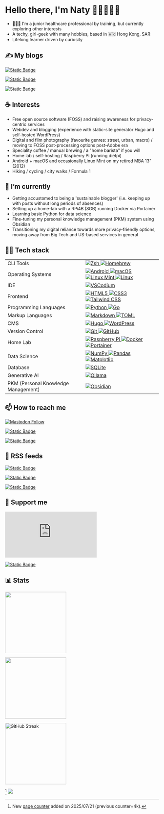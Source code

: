 # Hello there, I'm Naty 👩🏻‍💻👋🏻

  - 👩🏻‍⚕️ I'm a junior healthcare professional by training, but currently exploring other interests
  - A techy, girl-geek with many hobbies, based in 🇭🇰 Hong Kong, SAR
  - Lifelong learner driven by curiosity

## ✍️ My blogs

[![Static Badge](https://img.shields.io/badge/eclecticpassions.net-FA7602?style=for-the-badge&logo=wordpress&logoColor=%23000000&label=General%20blog&labelColor=%238DCBD2)
](https://eclecticpassions.net)

[![Static Badge](https://img.shields.io/badge/BurgeonLab.com-E24613?style=for-the-badge&logo=hugo&logoColor=%23000000&label=tech%20blog&labelColor=%23FFB800)
](https://www.burgeonlab.com)

[![Static Badge](https://img.shields.io/badge/aperture2iris.com-93A1B6?style=for-the-badge&logo=hugo&logoColor=%23000000&label=Photography%20blog&labelColor=%23ff9b6d)
](https://aperture2iris.com)

## ☕ Interests
  - Free open source software (FOSS) and raising awareness for privacy-centric services
  - Webdev and blogging (experience with static-site generator Hugo and self-hosted WordPress)
  - Digital and film photography (favourite genres: street, urban, macro) / moving to FOSS post-processing options post-Adobe era
  - Speciality coffee / manual brewing / a "home barista" if you will
  - Home lab / self-hosting / Raspberry Pi (running dietpi)
  - Android + macOS and occasionally Linux Mint on my retired MBA 13" (2012)
  - Hiking / cycling / city walks / Formula 1

## 🌱 I’m currently
  -  Getting accustomed to being a 'sustainable blogger' (i.e. keeping up with posts without long periods of absences)
  -  Setting up a home-lab with a RPi4B (8GB) running Docker via Portainer
  -  Learning basic Python for data science
  -  Fine-tuning my personal knowledge management (PKM) system using Obsidian
  -  Transitioning my digital reliance towards more privacy-friendly options, moving away from Big Tech and US-based services in general

## 👩‍💻 Tech stack

<table class="techstack">
  <tbody>
  <tr>
      <td>CLI Tools</td>
      <td class="icon-row">
        <a href="https://zsh.sourceforge.io/" aria-label="Zsh">
          <img src="https://img.shields.io/badge/zsh-%234e89ff.svg?style=for-the-badge&logo=zsh&logoColor=white" alt="Zsh">
        </a>
        <a href="https://brew.sh/" aria-label="Homebrew">
          <img src="https://img.shields.io/badge/homebrew-BE862D?style=for-the-badge&logo=homebrew&logoColor=white" alt="Homebrew">
        </a>
      </td>
  </tr>
  <tr>
    <td>Operating Systems</td>
    <td class="icon-row">
      <a href="https://en.wikipedia.org/wiki/Android_(operating_system)" aria-label="Android">
        <img src="https://img.shields.io/badge/android-%233DDC84.svg?style=for-the-badge&logo=android&logoColor=white" alt="Android">
      </a>
      <a href="https://en.wikipedia.org/wiki/MacOS" aria-label="macOS">
        <img src="https://img.shields.io/badge/macos-eeeeee?style=for-the-badge&logo=apple&logoColor=black" alt="macOS">
      </a>
      <a href="https://www.linuxmint.com/" aria-label="LinuxMint">
          <img src="https://img.shields.io/badge/Linux%20Mint-87CF3E?style=for-the-badge&logo=Linux%20Mint&logoColor=white" alt="Linux Mint">
      </a>
         <a href="https://kernel.org/" aria-label="Linux">
          <img src="https://img.shields.io/badge/Linux-FCC624?style=for-the-badge&logo=linux&logoColor=black" alt="Linux">
        </a></td>
</tr>
  <tr>
      <td>IDE</td>
      <td class="icon-row">
        <a href="https://vscodium.com/" aria-label="VSCodium">
        <img src="https://img.shields.io/badge/vscodium-2F80ED?style=for-the-badge&logo=vscodium&logoColor=white" alt="VSCodium">
      </a>
        </td>
  </tr>
  <tr>
    <td>Frontend</td>
    <td class="icon-row">
      <a href="https://html.spec.whatwg.org/multipage/" aria-label="HTML5">
          <img src="https://img.shields.io/badge/html5-%23E34F26.svg?style=for-the-badge&logo=html5&logoColor=white" alt = "HTML5">
          </a>
          <a href="https://www.w3.org/TR/css/#css" aria-label="CSS">
          <img src="https://img.shields.io/badge/css3-%231572B6.svg?style=for-the-badge&logo=css3&logoColor=white" alt="CSS3">
          </a>
          <a href="https://tailwindcss.com/" aria-label="Tailwind CSS">
          <img src="https://img.shields.io/badge/tailwindcss-%2338B2AC.svg?style=for-the-badge&logo=tailwind-css&logoColor=white" alt="Tailwind CSS">
          </a>
        </td>
</tr><tr>
  <td>Programming Languages</td>
  <td class="icon-row">
    <a href="https://www.python.org/" aria-label="Python">
        <img src="https://img.shields.io/badge/python-3670A0?style=for-the-badge&logo=python&logoColor=ffdd54" alt="Python">
    </a>
    <a href="https://go.dev/" aria-label="Go">
        <img src="https://img.shields.io/badge/go-%2300ADD8.svg?style=for-the-badge&logo=go&logoColor=white" alt="Go">
    </a>
  </td>
</tr>
<tr>
  <td>Markup Languages</td>
  <td class="icon-row">
    <a href="https://en.wikipedia.org/wiki/Markdown" aria-label="Markdown">
    <img src="https://img.shields.io/badge/markdown-167DAD?style=for-the-badge&logo=markdown&logoColor=white" alt="Markdown">
    </a>
    <a href="https://toml.io/en/" aria-label="TOML">
       <img src="https://img.shields.io/badge/toml-9C4221?style=for-the-badge&logo=toml&logoColor=white" alt="TOML">
    </a>
      </td>
</tr>
  <tr>
      <td>CMS</td>
      <td class="icon-row">
        <a href="https://gohugo.io/" aria-label="Hugo">
        <img src="https://img.shields.io/badge/hugo-FF4088?style=for-the-badge&logo=hugo&logoColor=white" alt="Hugo">
        </a>
        <a href="https://wordpress.org/" aria-label="WordPress">
          <img src="https://img.shields.io/badge/WordPress-%23117AC9.svg?style=for-the-badge&logo=WordPress&logoColor=white" alt="WordPress">
        </td>
  </tr>
  <tr>
      <td>Version Control</td>
      <td class="icon-row">
        <a href="https://git-scm.com/" aria-label="Git">
        <img src="https://img.shields.io/badge/git-%23F05033.svg?style=for-the-badge&logo=git&logoColor=white" alt="Git">
        </a>
        <a href="https://github.com/" aria-label="GitHub">
        <img src="https://img.shields.io/badge/github-2b2b2b?style=for-the-badge&logo=github&logoColor=white" alt="GitHub">
        </a>
      </td>
  </tr>
  <tr>
    <td>Home Lab</td>
    <td class="icon-row">
      <a href="https://www.raspberrypi.com/" aria-label="Raspberry Pi">
        <img src="https://img.shields.io/badge/-Raspberry_Pi-C51A4A?style=for-the-badge&logo=Raspberry-Pi" alt="Raspberry Pi">
        </a>
      <a href="https://docs.docker.com/get-started/" aria-label="Docker">
        <img src="https://img.shields.io/badge/docker-%230db7ed.svg?style=for-the-badge&logo=docker&logoColor=white" alt="Docker">
        </a>
      <a href="https://portal.portainer.io/knowledge/" aria-label="Portainer">
        <img src="https://img.shields.io/badge/portainer-C080FF?style=for-the-badge&logo=portainer&logoColor=white" alt="Portainer">
      </a>
</tr>
<tr>
    <td>Data Science</td>
    <td class="icon-row">
      <a href="https://numpy.org/" aria-label="NumPy">
        <img src="https://img.shields.io/badge/numpy-%23013243.svg?style=for-the-badge&logo=numpy&logoColor=white" alt="NumPy">
        </a>
      <a href="https://pandas.pydata.org/" aria-label="pandas">
        <img src="https://img.shields.io/badge/pandas-%23150458.svg?style=for-the-badge&logo=pandas&logoColor=white" alt="Pandas">
        </a>
        <a href="https://matplotlib.org/" aria-label="Matplotlib">
        <img src="https://img.shields.io/badge/Matplotlib-%23ffffff.svg?style=for-the-badge&logo=Matplotlib&logoColor=black" alt="Matplotlib">
        </a></td>
</tr>
<tr>
    <td>Database</td>
    <td class="icon-row">
      <a href="https://sqlite.org/index.html" aria-label="SQLite">
        <img src="https://img.shields.io/badge/sqlite-%2307405e.svg?style=for-the-badge&logo=sqlite&logoColor=white" alt="SQLite">
        </a>
    </td>
</tr>
<tr>
    <td>Generative AI</td>
    <td class="icon-row">
      <a href="https://ollama.com/" aria-label="Ollama">
        <img src="https://img.shields.io/badge/ollama-1B1B1D?style=for-the-badge&logo=ollama&logoColor=white" alt="Ollama">
      </a>
    </td>
</tr>
<tr>
  <td>PKM (Personal Knowledge Management)</td>
  <td class="icon-row">
    <a href="https://obsidian.md/" aria-label="Obsidian">
        <img src="https://img.shields.io/badge/Obsidian-%23483699.svg?style=for-the-badge&logo=obsidian&logoColor=white" alt="Obsidian">
    </a>
  </td>
</tr>
  </tbody>
</table>

## 📫 How to reach me
[![Mastodon Follow](https://img.shields.io/mastodon/follow/110631569439879798?domain=fosstodon.org&style=for-the-badge&logo=mastodon&logoColor=%234A9AA5&labelColor=20202C&color=FB7402&link=https%3A%2F%2Ffosstodon.org%2F%40eclecticpassions)](https://fosstodon.org/@eclecticpassions)

[![Static Badge](https://img.shields.io/badge/follow-me?style=for-the-badge&logo=instagram&label=Instagram&labelColor=%2320202C&color=%23E43F5F&link=https%3A%2F%2Fwww.instagram.com%2Feclecticpassions)](https://www.instagram.com/eclecticpassions/)

[![Static Badge](https://img.shields.io/badge/chat-chat?style=for-the-badge&logo=matrix&label=Matrix&labelColor=%2320202C&color=%230DBF97&link=https%3A%2F%2Fmatrix.to%2F%23%2F%40burgeon%3Atchncs.de)](https://matrix.to/#/@burgeon:tchncs.de)

## 🔔 RSS feeds

[![Static Badge](https://img.shields.io/badge/Subscribe_to_eclecticpassions.net-RSS-orange?style=for-the-badge&logo=RSS&logoColor=%23FE7D37)](https://eclecticpassions.net/feed)

[![Static Badge](https://img.shields.io/badge/Subscribe_to_burgeonlab.com-RSS-orange?style=for-the-badge&logo=RSS&logoColor=%23FE7D37)](https://www.burgeonlab.com/index.xml)

[![Static Badge](https://img.shields.io/badge/Subscribe_to_aperture2iris.com-RSS-orange?style=for-the-badge&logo=RSS&logoColor=%23FE7D37)](https://aperture2iris.com/index.xml)


## 🎁 Support me

[![Liberapay receiving](https://img.shields.io/liberapay/receives/Naty.S?style=for-the-badge&logo=liberapay)](https://liberapay.com/~1860582/)

[![Static Badge](https://img.shields.io/badge/donate-Ko_fi?style=for-the-badge&logo=kofi&logoColor=%23ffffff&label=Buy%20me%20a%20coffee&labelColor=%23FF6433&color=%23ffffff)](https://ko-fi.com/eclecticpassions)

## 📊 Stats

<p align="left">
  <a href="https://github.com/LordDashMe/github-contribution-stats/">
    <img height=200 align="center" src="https://github-contribution-stats.vercel.app/api/?username=eclecticpassions" />
  </a>
</p>
<p align="left">
  <a href="https://github.com/anuraghazra/github-readme-stats">
    <img height=200 align="center" src="https://github-readme-stats.vercel.app/api/top-langs/?username=eclecticpassions&theme=swift&show_icons=true&hide_border=true" />
  </a>
</p>
<p align="left">
  <a href="https://git.io/streak-stats">
    <img height=200 align="center" src="https://github-readme-streak-stats-eight.vercel.app/?user=eclecticpassions&theme=vue&hide_border=true&border_radius=5&date_format=%5BY%20%5DM%20j" alt="GitHub Streak" />
  </a>
</p>

[^1] ![](https://komarev.com/ghpvc/?username=eclecticpassions)

[^1]: New [page counter](https://github.com/antonkomarev/github-profile-views-counter) added on 2025/07/21 (previous counter=4k).

<!--
**eclecticpassions/eclecticpassions** is a ✨ _special_ ✨ repository because its `README.md` (this file) appears on your GitHub profile. Here are some ideas to get you started:

- 🔭 I’m currently working on ...
- 👯 I’m looking to collaborate on ...
- 🤔 I’m looking for help with ...
- ⚡ Fun fact: ...
- 💬 Ask me about 

https://github.com/Ileriayo/markdown-badges
-->
